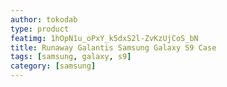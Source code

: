 ```yaml
---
author: tokodab
type: product
featimg: 1hOpN1u_oPxY_k5dxS2l-ZvKzUjCoS_bN
title: Runaway Galantis Samsung Galaxy S9 Case
tags: [samsung, galaxy, s9]
category: [samsung]
---
```

